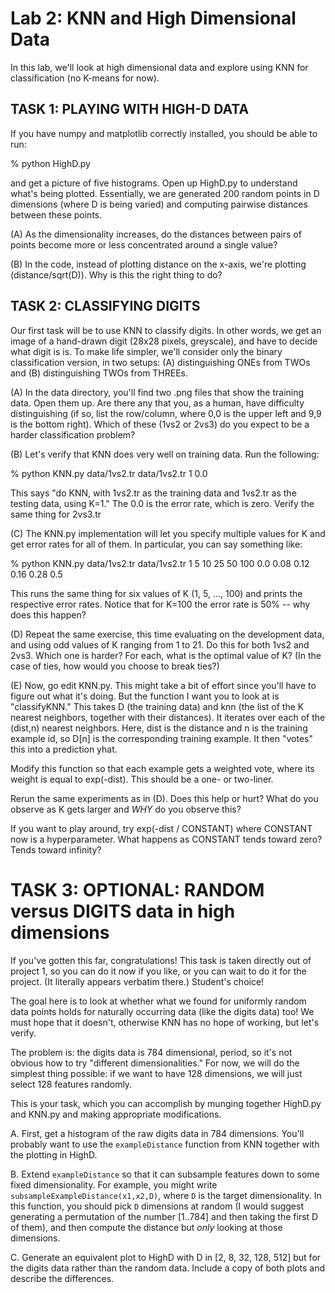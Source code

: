 # Lab 2: KNN and High Dimensional Data

In this lab, we'll look at high dimensional data and explore using KNN
for classification (no K-means for now).

## TASK 1: PLAYING WITH HIGH-D DATA

If you have numpy and matplotlib correctly installed, you should be
able to run:

% python HighD.py 

and get a picture of five histograms. Open up HighD.py to understand
what's being plotted. Essentially, we are generated 200 random points
in D dimensions (where D is being varied) and computing pairwise
distances between these points.

(A) As the dimensionality increases, do the distances between pairs of
points become more or less concentrated around a single value?

(B) In the code, instead of plotting distance on the x-axis, we're
plotting (distance/sqrt(D)). Why is this the right thing to do?

## TASK 2: CLASSIFYING DIGITS

Our first task will be to use KNN to classify digits. In other words,
we get an image of a hand-drawn digit (28x28 pixels, greyscale), and
have to decide what digit is is. To make life simpler, we'll consider
only the binary classification version, in two setups: (A)
distinguishing ONEs from TWOs and (B) distinguishing TWOs from
THREEs.

(A) In the data directory, you'll find two .png files that show the
training data. Open them up. Are there any that you, as a human, have
difficulty distinguishing (if so, list the row/column, where 0,0 is
the upper left and 9,9 is the bottom right). Which of these (1vs2 or
2vs3) do you expect to be a harder classification problem?

(B) Let's verify that KNN does very well on training data. Run the
following:

% python KNN.py data/1vs2.tr data/1vs2.tr 1
0.0

This says "do KNN, with 1vs2.tr as the training data and
1vs2.tr as the testing data, using K=1." The 0.0 is the error rate,
which is zero. Verify the same thing for 2vs3.tr

(C) The KNN.py implementation will let you specify multiple values for
K and get error rates for all of them. In particular, you can say
something like:

% python KNN.py data/1vs2.tr data/1vs2.tr 1 5 10 25 50 100
0.0	0.08	0.12	0.16	0.28	0.5

This runs the same thing for six values of K (1, 5, ..., 100) and
prints the respective error rates. Notice that for K=100 the error
rate is 50% -- why does this happen?

(D) Repeat the same exercise, this time evaluating on the development
data, and using odd values of K ranging from 1 to 21. Do this for both
1vs2 and 2vs3. Which one is harder? For each, what is the optimal
value of K? (In the case of ties, how would you choose to break ties?)

(E) Now, go edit KNN.py. This might take a bit of effort since you'll
have to figure out what it's doing. But the function I want you to
look at is "classifyKNN." This takes D (the training data) and knn
(the list of the K nearest neighbors, together with their
distances). It iterates over each of the (dist,n) nearest
neighbors. Here, dist is the distance and n is the training example
id, so D[n] is the corresponding training example. It then "votes"
this into a prediction yhat.

Modify this function so that each example gets a weighted vote, where
its weight is equal to exp(-dist). This should be a one- or two-liner.

Rerun the same experiments as in (D). Does this help or hurt? What do
you observe as K gets larger and _WHY_ do you observe this?

If you want to play around, try exp(-dist / CONSTANT) where CONSTANT
now is a hyperparameter. What happens as CONSTANT tends toward zero?
Tends toward infinity?

# TASK 3: OPTIONAL: RANDOM versus DIGITS data in high dimensions

If you've gotten this far, congratulations! This task is taken
directly out of project 1, so you can do it now if you like, or you
can wait to do it for the project. (It literally appears verbatim
there.) Student's choice!

The goal here is to look at whether what we found for uniformly random
data points holds for naturally occurring data (like the digits data)
too! We must hope that it doesn't, otherwise KNN has no hope of
working, but let's verify.

The problem is: the digits data is 784 dimensional, period, so it's
not obvious how to try "different dimensionalities." For now, we will
do the simplest thing possible: if we want to have 128 dimensions, we
will just select 128 features randomly.

This is your task, which you can accomplish by munging together
HighD.py and KNN.py and making appropriate modifications.

A. First, get a histogram of the raw digits data in 784
dimensions. You'll probably want to use the `exampleDistance` function
from KNN together with the plotting in HighD.

B. Extend `exampleDistance` so that it can subsample features down to
some fixed dimensionality. For example, you might write
`subsampleExampleDistance(x1,x2,D)`, where `D` is the target
dimensionality. In this function, you should pick `D` dimensions at
random (I would suggest generating a permutation of the number
[1..784] and then taking the first D of them), and then compute the
distance but _only_ looking at those dimensions.

C. Generate an equivalent plot to HighD with D in [2, 8, 32, 128, 512]
but for the digits data rather than the random data. Include a copy of
both plots and describe the differences.
